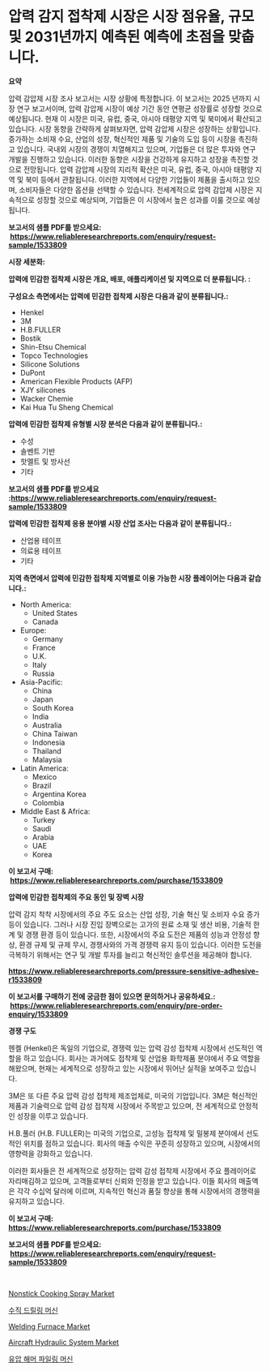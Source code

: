 <p><h1>압력 감지 접착제 시장은 시장 점유율, 규모 및 2031년까지 예측된 예측에 초점을 맞춥니다.</h1></p><p><strong>요약</strong></p>
<p><p>압력 감압제 시장 조사 보고서는 시장 상황에 특정합니다. 이 보고서는 2025 년까지 시장 연구 보고서이며, 압력 감압제 시장이 예상 기간 동안 연평균 성장률로 성장할 것으로 예상됩니다. 현재 이 시장은 미국, 유럽, 중국, 아시아 태평양 지역 및 북미에서 확산되고 있습니다. 시장 동향을 간략하게 살펴보자면, 압력 감압제 시장은 성장하는 상황입니다. 증가하는 소비재 수요, 산업의 성장, 혁신적인 제품 및 기술의 도입 등이 시장을 촉진하고 있습니다. 국내외 시장의 경쟁이 치열해지고 있으며, 기업들은 더 많은 투자와 연구 개발을 진행하고 있습니다. 이러한 동향은 시장을 건강하게 유지하고 성장을 촉진할 것으로 전망됩니다. 압력 감압제 시장의 지리적 확산은 미국, 유럽, 중국, 아시아 태평양 지역 및 북미 등에서 관찰됩니다. 이러한 지역에서 다양한 기업들이 제품을 출시하고 있으며, 소비자들은 다양한 옵션을 선택할 수 있습니다. 전세계적으로 압력 감압제 시장은 지속적으로 성장할 것으로 예상되며, 기업들은 이 시장에서 높은 성과를 이룰 것으로 예상됩니다.</p></p>
<p><strong>보고서의 샘플 PDF를 받으세요: &nbsp;<a href="https://www.reliableresearchreports.com/enquiry/request-sample/1533809">https://www.reliableresearchreports.com/enquiry/request-sample/1533809</a></strong></p>
<p><strong>시장 세분화:</strong></p>
<p><strong> 압력에 민감한 접착제 시장은 개요, 배포, 애플리케이션 및 지역으로 더 분류됩니다. :</strong></p>
<p><strong>구성요소 측면에서는 압력에 민감한 접착제 시장은 다음과 같이 분류됩니다.:</strong></p>
<p><ul><li>Henkel</li><li>3M</li><li>H.B.FULLER</li><li>Bostik</li><li>Shin-Etsu Chemical</li><li>Topco Technologies</li><li>Silicone Solutions</li><li>DuPont</li><li>American Flexible Products (AFP)</li><li>XJY silicones</li><li>Wacker Chemie</li><li>Kai Hua Tu Sheng Chemical</li></ul></p>
<p><strong> 압력에 민감한 접착제 유형별 시장 분석은 다음과 같이 분류됩니다.:</strong></p>
<p><ul><li>수성</li><li>솔벤트 기반</li><li>핫멜트 및 방사선</li><li>기타</li></ul></p>
<p><strong>보고서의 샘플 PDF를 받으세요 :<a href="https://www.reliableresearchreports.com/enquiry/request-sample/1533809">https://www.reliableresearchreports.com/enquiry/request-sample/1533809</a></strong></p>
<p><strong> 압력에 민감한 접착제 응용 분야별 시장 산업 조사는 다음과 같이 분류됩니다.:</strong></p>
<p><ul><li>산업용 테이프</li><li>의료용 테이프</li><li>기타</li></ul></p>
<p><strong>지역 측면에서 압력에 민감한 접착제 지역별로 이용 가능한 시장 플레이어는 다음과 같습니다.:</strong></p>
<p><ul>
    <li>
        North America:
        <ul>
            <li>United States</li>
            <li>Canada</li>
        </ul>
    </li>
    <li>
        Europe:
        <ul>
            <li>Germany</li>
            <li>France</li>
            <li>U.K.</li>
            <li>Italy</li>
            <li>Russia</li>
        </ul>
    </li>
    <li>
        Asia-Pacific:
        <ul>
            <li>China</li>
            <li>Japan</li>
            <li>South Korea</li>
            <li>India</li>
            <li>Australia</li>
            <li>China Taiwan</li>
            <li>Indonesia</li>
            <li>Thailand</li>
            <li>Malaysia</li>
        </ul>
    </li>
    <li>
        Latin America:
        <ul>
            <li>Mexico</li>
            <li>Brazil</li>
            <li>Argentina Korea</li>
            <li>Colombia</li>
        </ul>
    </li>
    <li>
        Middle East & Africa:
        <ul>
            <li>Turkey</li>
            <li>Saudi</li>
            <li>Arabia</li>
            <li>UAE</li>
            <li>Korea</li>
        </ul>
    </li>
    </ul></p>
<p><strong>이 보고서 구매: &nbsp;<a href="https://www.reliableresearchreports.com/purchase/1533809">https://www.reliableresearchreports.com/purchase/1533809</a></strong></p>
<p><strong>압력에 민감한 접착제의 주요 동인 및 장벽 시장</strong></p>
<p><p>압력 감지 착착 시장에서의 주요 주도 요소는 산업 성장, 기술 혁신 및 소비자 수요 증가 등이 있습니다. 그러나 시장 진입 장벽으로는 고가의 원료 소재 및 생산 비용, 기술적 한계 및 경쟁 환경 등이 있습니다. 또한, 시장에서의 주요 도전은 제품의 성능과 안정성 향상, 환경 규제 및 규제 무시, 경쟁사와의 가격 경쟁력 유지 등이 있습니다. 이러한 도전을 극복하기 위해서는 연구 및 개발 투자를 늘리고 혁신적인 솔루션을 제공해야 합니다.</p></p>
<p><strong><a href="https://www.reliableresearchreports.com/pressure-sensitive-adhesive-r1533809">https://www.reliableresearchreports.com/pressure-sensitive-adhesive-r1533809</a></strong></p>
<p><strong>이 보고서를 구매하기 전에 궁금한 점이 있으면 문의하거나 공유하세요.: &nbsp;<a href="https://www.reliableresearchreports.com/enquiry/pre-order-enquiry/1533809">https://www.reliableresearchreports.com/enquiry/pre-order-enquiry/1533809</a></strong></p>
<p><strong>경쟁 구도</strong></p>
<p><p>헨켈 (Henkel)은 독일의 기업으로, 경쟁력 있는 압력 감성 접착제 시장에서 선도적인 역할을 하고 있습니다. 회사는 과거에도 접착제 및 산업용 화학제품 분야에서 주요 역할을 해왔으며, 현재는 세계적으로 성장하고 있는 시장에서 뛰어난 실적을 보여주고 있습니다.</p><p>3M은 또 다른 주요 압력 감성 접착제 제조업체로, 미국의 기업입니다. 3M은 혁신적인 제품과 기술력으로 압력 감성 접착제 시장에서 주목받고 있으며, 전 세계적으로 안정적인 성장을 이루고 있습니다.</p><p>H.B.풀러 (H.B. FULLER)는 미국의 기업으로, 고성능 접착제 및 밀봉제 분야에서 선도적인 위치를 점하고 있습니다. 회사의 매출 수익은 꾸준히 성장하고 있으며, 시장에서의 영향력을 강화하고 있습니다.</p><p>이러한 회사들은 전 세계적으로 성장하는 압력 감성 접착제 시장에서 주요 플레이어로 자리매김하고 있으며, 고객들로부터 신뢰와 인정을 받고 있습니다. 이들 회사의 매출액은 각각 수십억 달러에 이르며, 지속적인 혁신과 품질 향상을 통해 시장에서의 경쟁력을 유지하고 있습니다.</p></p>
<p><strong>이 보고서 구매: &nbsp; <a href="https://www.reliableresearchreports.com/purchase/1533809">https://www.reliableresearchreports.com/purchase/1533809</a></strong></p>
<p><strong>보고서의 샘플 PDF를 받으세요: &nbsp;<a href="https://www.reliableresearchreports.com/enquiry/request-sample/1533809">https://www.reliableresearchreports.com/enquiry/request-sample/1533809</a></strong><strong></strong></p>
<p>&nbsp;</p>
<p><p><a href="https://github.com/Chiragrp22/Market-Research-Report-List-4/blob/main/nonstick-cooking-spray-market.md">Nonstick Cooking Spray Market</a></p><p><a href="https://github.com/bunxhcci35271755/Market-Research-Report-List-1/blob/main/803083217695.md">수직 드릴링 머신</a></p><p><a href="https://view.publitas.com/reportprime-1/welding-furnace-market-analysis-and-market-size-global-industry-overview-market-segmentation-and-forecast-2024-to-2031/">Welding Furnace Market</a></p><p><a href="https://view.publitas.com/reportprime-1/global-aircraft-hydraulic-system-market-by-types-applications-and-major-players-with-regional-growth-rate-analysis-and-development-situation-from-2024-to-2031/">Aircraft Hydraulic System Market</a></p><p><a href="https://github.com/fredrickeglers/Market-Research-Report-List-1/blob/main/576319617696.md">유압 해머 파일링 머신</a></p></p>